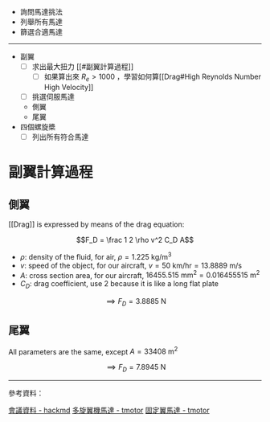 -   詢問馬達挑法
-   列舉所有馬達
-   篩選合適馬達

---

-   副翼
    - [ ] 求出最大扭力 [[#副翼計算過程]]
		- [ ] 如果算出來 $R_e > 1000$ ，學習如何算[[Drag#High Reynolds Number High Velocity]]
    - [ ] 挑選伺服馬達
    - 側翼
    - 尾翼
-   四個螺旋槳
    - [ ] 列出所有符合馬達

# 副翼計算過程

## 側翼

[[Drag]] is expressed by means of the drag equation:

$$F_D = \frac 1 2 \rho v^2 C_D A$$

- $\rho$: density of the fluid, for air, $\rho = 1.225 \text{ kg/m}^3$
- $v$: speed of the object, for our aircraft, $v = 50 \text{ km/hr} = 13.8889 \text{ m/s}$
- $A$: cross section area, for our aircraft, $16455.515 \text{ mm}^2 = 0.016455515\text{ m}^2$
- $C_D$: drag coefficient, use $2$ because it is like a long flat plate

$$\implies F_D = 3.8885\text{ N}$$

## 尾翼

All parameters are the same, except $A = 33408 \text{ m}^2$

$$\implies F_D = 7.8945\text{ N}$$

---

參考資料：

[會議資料 - hackmd](https://hackmd.io/8O2C-TLsRdmdFtUOEsAYuA)
[多旋翼機馬達 - tmotor](https://uav-cn.tmotor.com/html/UAV/Multirotor/Motors/)
[固定翼馬達 - tmotor](https://uav-cn.tmotor.com/html/UAV/Fixed/Motor/)